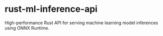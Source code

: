 # rust-ml-inference-api

High-performance Rust API for serving machine learning model inferences using ONNX Runtime.
